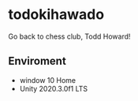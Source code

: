 # todokihawado
Go back to chess club, Todd Howard!

## Enviroment
 - window 10 Home
 - Unity 2020.3.0f1 LTS
